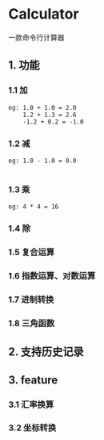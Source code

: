 # Calculator

一款命令行计算器

## 1. 功能

### 1.1 加

```
eg: 1.0 + 1.0 = 2.0
    1.2 + 1.3 = 2.6
    -1.2 + 0.2 = -1.0
```

### 1.2 减

```
eg: 1.0 - 1.0 = 0.0
    
```

### 1.3 乘

```
eg: 4 * 4 = 16
```

### 1.4 除

### 1.5 复合运算

### 1.6 指数运算、对数运算

### 1.7 进制转换

### 1.8 三角函数

## 2. 支持历史记录

## 3. feature

### 3.1 汇率换算

### 3.2 坐标转换
